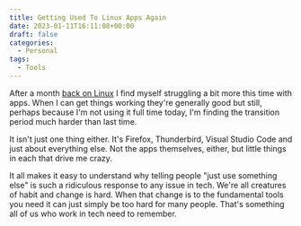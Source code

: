 ```yaml
---
title: Getting Used To Linux Apps Again
date: 2023-01-11T16:11:08+00:00
draft: false
categories:
  - Personal
tags:
  - Tools
---
```


After a month [back on Linux][1] I find myself struggling a bit more this time with apps. When I can get things working they're generally good but still, perhaps because I'm not using it full time today, I'm finding the transition period much harder than last time.

It isn't just one thing either. It's Firefox, Thunderbird, Visual Studio Code and just about everything else. Not the apps themselves, either, but little things in each that drive me crazy.

It all makes it easy to understand why telling people "just use something else" is such a ridiculous response to any issue in tech. We're all creatures of habit and change is hard. When that change is to the fundamental tools you need it can just simply be too hard for many people. That's something all of us who work in tech need to remember.

 [1]: /2022/12/hello-again-linux-i-missed-you/